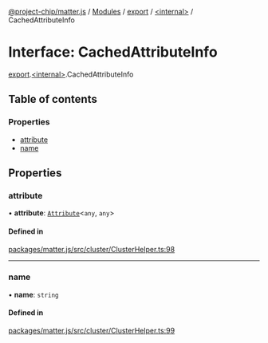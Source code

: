 [@project-chip/matter.js](../README.md) / [Modules](../modules.md) / [export](../modules/export.md) / [\<internal\>](../modules/export._internal_.md) / CachedAttributeInfo

# Interface: CachedAttributeInfo

[export](../modules/export.md).[\<internal\>](../modules/export._internal_.md).CachedAttributeInfo

## Table of contents

### Properties

- [attribute](export._internal_.CachedAttributeInfo.md#attribute)
- [name](export._internal_.CachedAttributeInfo.md#name)

## Properties

### attribute

• **attribute**: [`Attribute`](../modules/cluster_export.md#attribute)\<`any`, `any`\>

#### Defined in

[packages/matter.js/src/cluster/ClusterHelper.ts:98](https://github.com/project-chip/matter.js/blob/dfd1dc35/packages/matter.js/src/cluster/ClusterHelper.ts#L98)

___

### name

• **name**: `string`

#### Defined in

[packages/matter.js/src/cluster/ClusterHelper.ts:99](https://github.com/project-chip/matter.js/blob/dfd1dc35/packages/matter.js/src/cluster/ClusterHelper.ts#L99)

